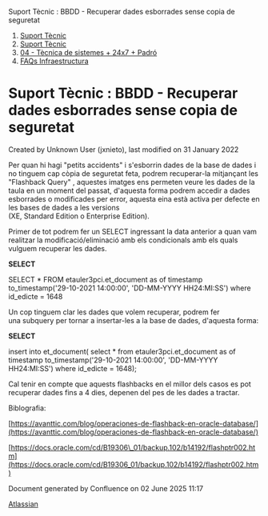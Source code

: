 Suport Tècnic : BBDD - Recuperar dades esborrades sense copia de seguretat  

1.  [Suport Tècnic](index.md)
2.  [Suport Tècnic](13893782.md)
3.  [04 - Tècnica de sistemes + 24x7 + Padró](26313202.md)
4.  [FAQs Infraestructura](FAQs-Infraestructura_26313593.md)

Suport Tècnic : BBDD - Recuperar dades esborrades sense copia de seguretat
==========================================================================

Created by Unknown User (jxnieto), last modified on 31 January 2022

Per quan hi hagi "petits accidents" i s'esborrin dades de la base de dades i no tinguem cap còpia de seguretat feta, podrem recuperar-la mitjançant les "Flashback Query" , aquestes imatges ens permeten veure les dades de la taula en un moment del passat, d'aquesta forma podrem accedir a dades esborrades o modificades per error, aquesta eina està activa per defecte en les bases de dades a les versions (XE, Standard Edition o Enterprise Edition).  
  
Primer de tot podrem fer un SELECT ingressant la data anterior a quan vam realitzar la modificació/eliminació amb els condicionals amb els quals vulguem recuperar les dades.

**SELECT**

SELECT \* FROM etauler3pci.et\_document as of timestamp to\_timestamp('29-10-2021 14:00:00', 'DD-MM-YYYY HH24:MI:SS') where id\_edicte = 1648

Un cop tinguem clar les dades que volem recuperar, podrem fer una subquery per tornar a insertar\-les a la base de dades, d'aquesta forma:

**SELECT**

insert into et\_document(
select \* from etauler3pci.et\_document as of timestamp to\_timestamp('29-10-2021 14:00:00', 'DD-MM-YYYY HH24:MI:SS') 
where id\_edicte = 1648);

  

Cal tenir en compte que aquests flashbacks en el millor dels casos es pot recuperar dades fins a 4 dies, depenen del pes de les dades a tractar.

Biblografia:

[https://avanttic.com/blog/operaciones-de-flashback-en-oracle-database/](https://avanttic.com/blog/operaciones-de-flashback-en-oracle-database/)

[https://docs.oracle.com/cd/B19306\_01/backup.102/b14192/flashptr002.htm](https://docs.oracle.com/cd/B19306_01/backup.102/b14192/flashptr002.htm)

Document generated by Confluence on 02 June 2025 11:17

[Atlassian](http://www.atlassian.com/)